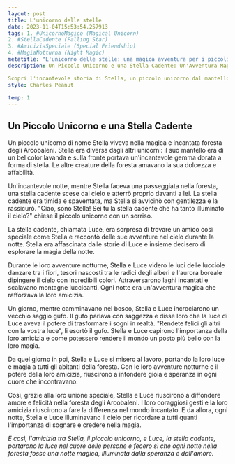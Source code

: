 ```yaml
---
layout: post
title: L'unicorno delle stelle
date: 2023-11-04T15:53:54.257913
tags: 1. #UnicornoMagico (Magical Unicorn)
2. #StellaCadente (Falling Star)
3. #AmiciziaSpeciale (Special Friendship)
4. #MagiaNotturna (Night Magic)
metatitle: "L'unicorno delle stelle: una magica avventura per i piccoli lettori"
description: Un Piccolo Unicorno e una Stella Cadente: Un'Avventura Magica nella Foresta degli Arcobaleni

Scopri l'incantevole storia di Stella, un piccolo unicorno dal mantello lavanda e una gemma dorata a forma di stella sulla fronte. Un giorno, mentre passeggiava nella foresta, incontra Luce, una timida stella cadente. Insieme, esplorano la magia della notte, scoprendo luci danzanti, tesori nascosti e l'aurora boreale dipingere il cielo. Con il potere della loro amicizia, trasformano i sogni in realtà e portano gioia e speranza a tutti gli abitanti della foresta. Un'emozionante avventura che ricorda l'importanza di sognare e credere nella magia. Unisciti a Stella e Luce per illuminare il cuore delle persone e rendere ogni notte nella foresta una notte magica, piena di amore e speranza.
style: Charles Peanut

temp: 1
---
```

## Un Piccolo Unicorno e una Stella Cadente

Un piccolo unicorno di nome Stella viveva nella magica e incantata foresta degli Arcobaleni. Stella era diversa dagli altri unicorni: il suo mantello era di un bel color lavanda e sulla fronte portava un'incantevole gemma dorata a forma di stella. Le altre creature della foresta amavano la sua dolcezza e affabilità.
 
Un'incantevole notte, mentre Stella faceva una passeggiata nella foresta, una stella cadente scese dal cielo e atterrò proprio davanti a lei. La stella cadente era timida e spaventata, ma Stella si avvicinò con gentilezza e la rassicurò. "Ciao, sono Stella! Sei tu la stella cadente che ha tanto illuminato il cielo?" chiese il piccolo unicorno con un sorriso.

La stella cadente, chiamata Luce, era sorpresa di trovare un amico così speciale come Stella e raccontò delle sue avventure nel cielo durante la notte. Stella era affascinata dalle storie di Luce e insieme decisero di esplorare la magia della notte.

Durante le loro avventure notturne, Stella e Luce videro le luci delle lucciole danzare tra i fiori, tesori nascosti tra le radici degli alberi e l'aurora boreale dipingere il cielo con incredibili colori. Attraversarono laghi incantati e scalavano montagne luccicanti. Ogni notte era un'avventura magica che rafforzava la loro amicizia.

Un giorno, mentre camminavano nel bosco, Stella e Luce incrociarono un vecchio saggio gufo. Il gufo parlava con saggezza e disse loro che la luce di Luce aveva il potere di trasformare i sogni in realtà. "Rendete felici gli altri con la vostra luce", li esortò il gufo. Stella e Luce capirono l'importanza della loro amicizia e come potessero rendere il mondo un posto più bello con la loro magia.

Da quel giorno in poi, Stella e Luce si misero al lavoro, portando la loro luce e magia a tutti gli abitanti della foresta. Con le loro avventure notturne e il potere della loro amicizia, riuscirono a infondere gioia e speranza in ogni cuore che incontravano.

Così, grazie alla loro unione speciale, Stella e Luce riuscirono a diffondere amore e felicità nella foresta degli Arcobaleni. I loro coraggiosi gesti e la loro amicizia riuscirono a fare la differenza nel mondo incantato. E da allora, ogni notte, Stella e Luce illuminavano il cielo per ricordare a tutti quanti l'importanza di sognare e credere nella magia.

_E così, l'amicizia tra Stella, il piccolo unicorno, e Luce, la stella cadente, portarono la luce nel cuore delle persone e fecero sì che ogni notte nella foresta fosse una notte magica, illuminata dalla speranza e dall'amore._

        